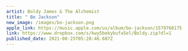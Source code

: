```yaml
---
artist: Boldy James & The Alchemist
title: " Bo Jackson"
new_image: /images/bo-jackson.png
apple_link: https://music.apple.com/us/album/bo-jackson/1579768175
link: https://www.dropbox.com/s/kwy5bekybufa5el/Boldy.zip?dl=1
published_date: 2021-08-25T05:28:46.687Z
---
```

